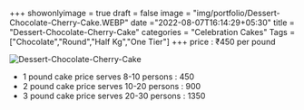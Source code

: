 +++
showonlyimage = true
draft = false
image = "img/portfolio/Dessert-Chocolate-Cherry-Cake.WEBP"
date ="2022-08-07T16:14:29+05:30"
title = "Dessert-Chocolate-Cherry-Cake"
categories = "Celebration Cakes"
Tags = ["Chocolate","Round","Half Kg","One Tier"]
+++
price : ₹450 per pound
<!--more-->
![Dessert-Chocolate-Cherry-Cake](/img/portfolio/Dessert-Chocolate-Cherry-Cake.WEBP)
* 1 pound cake price serves 8-10 persons : 450
* 2 pound cake price serves 10-20 persons : 900
* 3 pound cake price serves 20-30 persons : 1350
